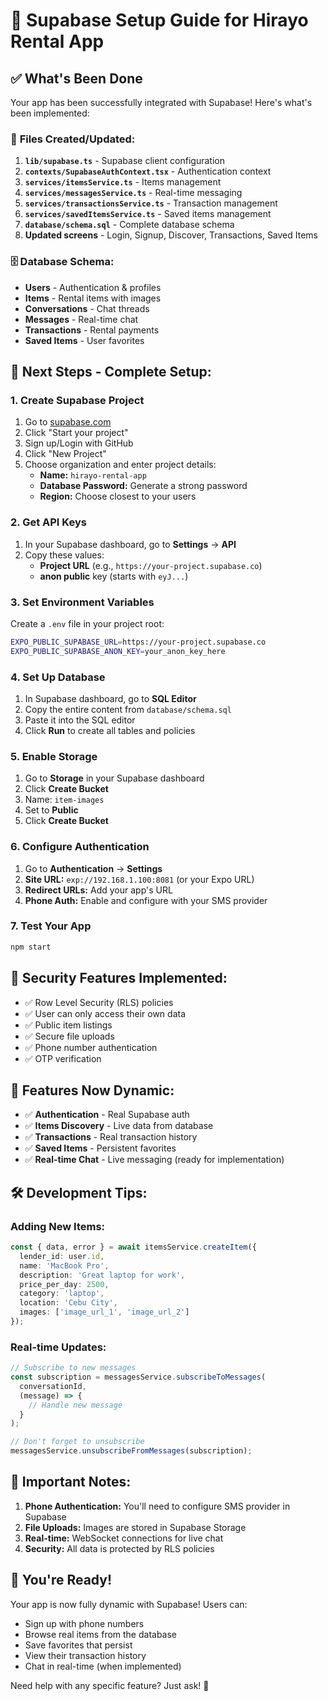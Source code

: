 # 🚀 Supabase Setup Guide for Hirayo Rental App

## ✅ What's Been Done

Your app has been successfully integrated with Supabase! Here's what's been implemented:

### 🔧 **Files Created/Updated:**

1. **`lib/supabase.ts`** - Supabase client configuration
2. **`contexts/SupabaseAuthContext.tsx`** - Authentication context
3. **`services/itemsService.ts`** - Items management
4. **`services/messagesService.ts`** - Real-time messaging
5. **`services/transactionsService.ts`** - Transaction management
6. **`services/savedItemsService.ts`** - Saved items management
7. **`database/schema.sql`** - Complete database schema
8. **Updated screens** - Login, Signup, Discover, Transactions, Saved Items

### 🗄️ **Database Schema:**
- **Users** - Authentication & profiles
- **Items** - Rental items with images
- **Conversations** - Chat threads
- **Messages** - Real-time chat
- **Transactions** - Rental payments
- **Saved Items** - User favorites

## 🚀 **Next Steps - Complete Setup:**

### 1. **Create Supabase Project**
1. Go to [supabase.com](https://supabase.com)
2. Click "Start your project"
3. Sign up/Login with GitHub
4. Click "New Project"
5. Choose organization and enter project details:
   - **Name:** `hirayo-rental-app`
   - **Database Password:** Generate a strong password
   - **Region:** Choose closest to your users

### 2. **Get API Keys**
1. In your Supabase dashboard, go to **Settings** → **API**
2. Copy these values:
   - **Project URL** (e.g., `https://your-project.supabase.co`)
   - **anon public** key (starts with `eyJ...`)

### 3. **Set Environment Variables**
Create a `.env` file in your project root:

```bash
EXPO_PUBLIC_SUPABASE_URL=https://your-project.supabase.co
EXPO_PUBLIC_SUPABASE_ANON_KEY=your_anon_key_here
```

### 4. **Set Up Database**
1. In Supabase dashboard, go to **SQL Editor**
2. Copy the entire content from `database/schema.sql`
3. Paste it into the SQL editor
4. Click **Run** to create all tables and policies

### 5. **Enable Storage**
1. Go to **Storage** in your Supabase dashboard
2. Click **Create Bucket**
3. Name: `item-images`
4. Set to **Public**
5. Click **Create Bucket**

### 6. **Configure Authentication**
1. Go to **Authentication** → **Settings**
2. **Site URL:** `exp://192.168.1.100:8081` (or your Expo URL)
3. **Redirect URLs:** Add your app's URL
4. **Phone Auth:** Enable and configure with your SMS provider

### 7. **Test Your App**
```bash
npm start
```

## 🔐 **Security Features Implemented:**

- ✅ Row Level Security (RLS) policies
- ✅ User can only access their own data
- ✅ Public item listings
- ✅ Secure file uploads
- ✅ Phone number authentication
- ✅ OTP verification

## 📱 **Features Now Dynamic:**

- ✅ **Authentication** - Real Supabase auth
- ✅ **Items Discovery** - Live data from database
- ✅ **Transactions** - Real transaction history
- ✅ **Saved Items** - Persistent favorites
- ✅ **Real-time Chat** - Live messaging (ready for implementation)

## 🛠️ **Development Tips:**

### **Adding New Items:**
```typescript
const { data, error } = await itemsService.createItem({
  lender_id: user.id,
  name: 'MacBook Pro',
  description: 'Great laptop for work',
  price_per_day: 2500,
  category: 'laptop',
  location: 'Cebu City',
  images: ['image_url_1', 'image_url_2']
});
```

### **Real-time Updates:**
```typescript
// Subscribe to new messages
const subscription = messagesService.subscribeToMessages(
  conversationId, 
  (message) => {
    // Handle new message
  }
);

// Don't forget to unsubscribe
messagesService.unsubscribeFromMessages(subscription);
```

## 🚨 **Important Notes:**

1. **Phone Authentication:** You'll need to configure SMS provider in Supabase
2. **File Uploads:** Images are stored in Supabase Storage
3. **Real-time:** WebSocket connections for live chat
4. **Security:** All data is protected by RLS policies

## 🎉 **You're Ready!**

Your app is now fully dynamic with Supabase! Users can:
- Sign up with phone numbers
- Browse real items from the database
- Save favorites that persist
- View their transaction history
- Chat in real-time (when implemented)

Need help with any specific feature? Just ask! 🚀
